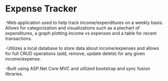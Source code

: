 # Expense Tracker

-Web application used to help track income/expenditures on a weekly basis. Allows for categorization and visualizations such as a piechart of expenditures, a graph plotting income vs expenses and a table for recent transactions.

-Utilizes a local database to store data about income/expenses and allows for full CRUD operations (add, remove, update delete) for any given income/expense.

-Built using ASP.Net Core MVC and utilized bootstrap and sync fusion libraries. 
